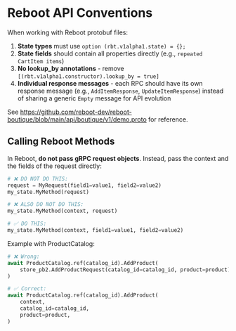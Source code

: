 # Reboot API Conventions

When working with Reboot protobuf files:

1. **State types** must use `option (rbt.v1alpha1.state) = {};`
2. **State fields** should contain all properties directly (e.g., `repeated CartItem items`)
3. **No lookup_by annotations** - remove `[(rbt.v1alpha1.constructor).lookup_by = true]`
4. **Individual response messages** - each RPC should have its own response message (e.g., `AddItemResponse`, `UpdateItemResponse`) instead of sharing a generic `Empty` message for API evolution

See https://github.com/reboot-dev/reboot-boutique/blob/main/api/boutique/v1/demo.proto for reference.

## Calling Reboot Methods

In Reboot, **do not pass gRPC request objects**. Instead, pass the context and the fields of the request directly:

```python
# ❌ DO NOT DO THIS:
request = MyRequest(field1=value1, field2=value2)
my_state.MyMethod(request)

# ❌ ALSO DO NOT DO THIS:
my_state.MyMethod(context, request)

# ✅ DO THIS:
my_state.MyMethod(context, field1=value1, field2=value2)
```

Example with ProductCatalog:
```python
# ❌ Wrong:
await ProductCatalog.ref(catalog_id).AddProduct(
    store_pb2.AddProductRequest(catalog_id=catalog_id, product=product)
)

# ✅ Correct:
await ProductCatalog.ref(catalog_id).AddProduct(
    context,
    catalog_id=catalog_id,
    product=product,
)
```
